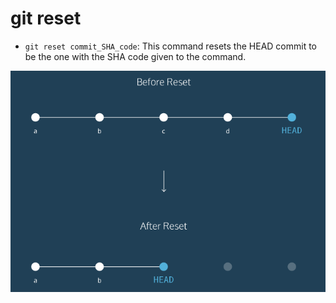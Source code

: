 # git reset

- `git reset commit_SHA_code`: This command resets the HEAD commit to be the one with the SHA code
given to the command.

![](git_reset.png)

